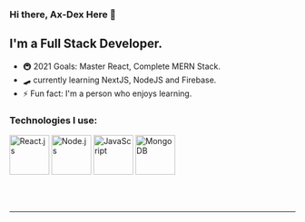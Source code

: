 ### Hi there, Ax-Dex Here 👋

## I'm a Full Stack Developer.

- 🚇 2021 Goals: Master React, Complete MERN Stack. 
- 🛹 currently learning NextJS, NodeJS and Firebase.
- ⚡ Fun fact: I'm a person who enjoys learning.


### Technologies I use:

 <img src='https://github.com/Ax-dex/Ax-dex/blob/main/Icons/react.svg' alt='React.js' width='70' />  <img src='https://github.com/Ax-dex/Ax-dex/blob/main/Icons/nodejs.svg' alt='Node.js' width='70' />  <img src='https://github.com/Ax-dex/Ax-dex/blob/main/Icons/javascript.svg' alt='JavaScript' width='70' />  <img src='https://github.com/Ax-dex/Ax-dex/blob/main/Icons/mongodb.svg' alt='MongoDB' width='70' />


<br />
<br />

---
